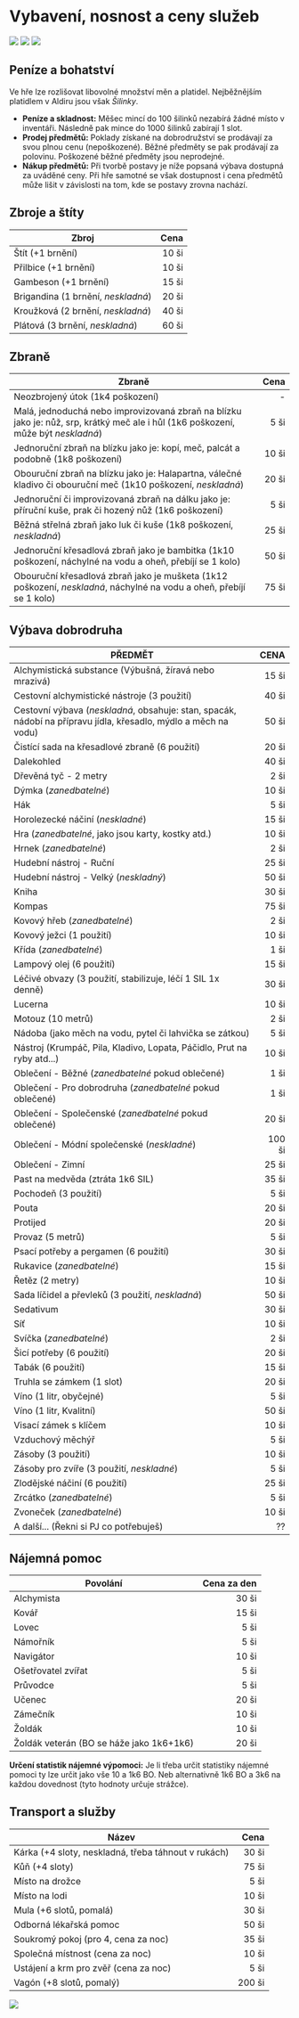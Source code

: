 # Vybavení, nosnost a ceny služeb

<img src="/assets/sep_line.png"/>

<img src="/assets/Adventure_gear.png"/>

<img src="/assets/sep_line.png"/>

## Peníze a bohatství

Ve hře lze rozlišovat libovolné množství měn a platidel. Nejběžnějším platidlem v Aldiru jsou však *Šilinky*.

- **Peníze a skladnost:** Měšec mincí do 100 šilinků nezabírá žádné místo v inventáři. Následně pak mince do 1000 šilinků zabírají 1 slot.
- **Prodej předmětů:** Poklady získané na dobrodružství se prodávají za svou plnou cenu (nepoškozené). Běžné předměty se pak prodávají za polovinu. Poškozené běžné předměty jsou neprodejné.
- **Nákup předmětů:** Při tvorbě postavy je níže popsaná výbava dostupná za uváděné ceny. Při hře samotné se však dostupnost i cena předmětů může lišit v závislosti na tom, kde se postavy zrovna nachází.

## Zbroje a štíty

| Zbroj                              |  Cena |
| ---------------------------------- | ----: |
| Štít (+1 brnění)                   | 10 ši |
| Přilbice (+1 brnění)               | 10 ši |
| Gambeson (+1 brnění)               | 15 ši |
| Brigandina (1 brnění, *neskladná*) | 20 ši |
| Kroužková (2 brnění, *neskladná*)  | 40 ši |
| Plátová (3 brnění, *neskladná*)    | 60 ši |

## Zbraně

| Zbraně                                                       |  Cena |
| ------------------------------------------------------------ | ----: |
| Neozbrojený útok (1k4 poškození)                             |     - |
| Malá, jednoduchá nebo improvizovaná zbraň na blízku jako je: nůž, srp, krátký meč ale i hůl (1k6 poškození, může být *neskladná*) |  5 ši |
| Jednoruční zbraň na blízku jako je: kopí, meč, palcát a podobně (1k8 poškození) | 10 ši |
| Obouruční zbraň na blízku jako je: Halapartna, válečné kladivo či obouruční meč (1k10 poškození, *neskladná*) | 20 ši |
| Jednoruční či improvizovaná zbraň na dálku jako je: příruční kuše, prak či hozený nůž (1k6 poškození) |  5 ši |
| Běžná střelná zbraň jako luk či kuše (1k8 poškození, *neskladná*) | 25 ši |
| Jednoruční křesadlová zbraň jako je bambitka (1k10 poškození, náchylné na vodu a oheň, přebíjí se 1 kolo) | 50 ši |
| Obouruční křesadlová zbraň jako je mušketa (1k12 poškození, *neskladná*, náchylné na vodu a oheň, přebíjí se 1 kolo) | 75 ši |

## Výbava dobrodruha

| PŘEDMĚT                                                      |   CENA |
| ------------------------------------------------------------ | -----: |
| Alchymistická substance (Výbušná, žíravá nebo mrazivá)       |  15 ši |
| Cestovní alchymistické nástroje (3 použití)                  |  40 ši |
| Cestovní výbava (*neskladná*, obsahuje: stan, spacák, nádobí na přípravu jídla, křesadlo, mýdlo a měch na vodu) |  50 ši |
| Čistící sada na křesadlové zbraně (6 použití)                |  20 ši |
| Dalekohled                                                   |  40 ši |
| Dřevěná tyč - 2 metry                                        |   2 ši |
| Dýmka (*zanedbatelné*)                                       |  10 ši |
| Hák                                                          |   5 ši |
| Horolezecké náčiní (*neskladné*)                             |  15 ši |
| Hra (*zanedbatelné*, jako jsou karty, kostky atd.)           |  10 ši |
| Hrnek (*zanedbatelné*)                                       |   2 ši |
| Hudební nástroj - Ruční                                      |  25 ši |
| Hudební nástroj - Velký (*neskladný*)                        |  50 ši |
| Kniha                                                        |  30 ši |
| Kompas                                                       |  75 ši |
| Kovový hřeb (*zanedbatelné*)                                 |   2 ši |
| Kovový ježci (1 použití)                                     |  10 ši |
| Křída (*zanedbatelné*)                                       |   1 ši |
| Lampový olej (6 použití)                                     |  15 ši |
| Léčivé obvazy (3 použití, stabilizuje, léčí 1 SIL 1x denně)  |  30 ši |
| Lucerna                                                      |  10 ši |
| Motouz (10 metrů)                                            |   2 ši |
| Nádoba (jako měch na vodu, pytel či lahvička se zátkou)      |   5 ši |
| Nástroj (Krumpáč, Pila, Kladivo, Lopata, Páčidlo, Prut na ryby atd...) |  10 ši |
| Oblečení - Běžné (*zanedbatelné* pokud oblečené)             |   1 ši |
| Oblečení - Pro dobrodruha (*zanedbatelné* pokud oblečené)    |   1 ši |
| Oblečení - Společenské (*zanedbatelné* pokud oblečené)       |  20 ši |
| Oblečení - Módní společenské (*neskladné*)                   | 100 ši |
| Oblečení - Zimní                                             |  25 ši |
| Past na medvěda (ztráta 1k6 SIL)                             |  35 ši |
| Pochodeň (3 použití)                                         |   5 ši |
| Pouta                                                        |  20 ši |
| Protijed                                                     |  20 ši |
| Provaz (5 metrů)                                             |   5 ši |
| Psací potřeby a pergamen (6 použití)                         |  30 ši |
| Rukavice (*zanedbatelné*)                                    |  15 ši |
| Řetěz (2 metry)                                              |  10 ši |
| Sada líčidel a převleků (3 použití, *neskladná*)             |  50 ši |
| Sedativum                                                    |  30 ši |
| Síť                                                          |  10 ši |
| Svíčka (*zanedbatelné*)                                      |   2 ši |
| Šicí potřeby (6 použití)                                     |  20 ši |
| Tabák (6 použití)                                            |  15 ši |
| Truhla se zámkem (1 slot)                                    |  20 ši |
| Víno (1 litr, obyčejné)                                      |   5 ši |
| Víno (1 litr, Kvalitní)                                      |  50 ši |
| Visací zámek s klíčem                                        |  10 ši |
| Vzduchový měchýř                                             |   5 ši |
| Zásoby (3 použití)                                           |  10 ši |
| Zásoby pro zvíře (3 použití, *neskladné*)                    |   5 ši |
| Zlodějské náčiní (6 použití)                                 |  25 ši |
| Zrcátko (*zanedbatelné*)                                     |   5 ši |
| Zvoneček (*zanedbatelné*)                                    |  10 ši |
| A další... (Řekni si PJ co potřebuješ)                       |     ?? |

## Nájemná pomoc

| Povolání                                 | Cena za den |
| ---------------------------------------- | ----------: |
| Alchymista                               |       30 ši |
| Kovář                                    |       15 ši |
| Lovec                                    |        5 ši |
| Námořník                                 |        5 ši |
| Navigátor                                |       10 ši |
| Ošetřovatel zvířat                       |        5 ši |
| Průvodce                                 |        5 ši |
| Učenec                                   |       20 ši |
| Zámečník                                 |       10 ši |
| Žoldák                                   |       10 ši |
| Žoldák veterán (BO se háže jako 1k6+1k6) |       20 ši |

**Určení statistik nájemné výpomoci:** Je li třeba určit statistiky nájemné pomoci ty lze určit jako vše 10 a 1k6 BO. Neb alternativně 1k6 BO a 3k6 na každou dovednost (tyto hodnoty určuje strážce).

## Transport a služby

| Název                                               |   Cena |
| --------------------------------------------------- | -----: |
| Kárka (+4 sloty, neskladná, třeba táhnout v rukách) |  30 ši |
| Kůň (+4 sloty)                                      |  75 ši |
| Místo na drožce                                     |   5 ši |
| Místo na lodi                                       |  10 ši |
| Mula (+6 slotů, pomalá)                             |  30 ši |
| Odborná lékařská pomoc                              |  50 ši |
| Soukromý pokoj (pro 4, cena za noc)                 |  35 ši |
| Společná místnost (cena za noc)                     |  10 ši |
| Ustájení a krm pro zvěř (cena za noc)               |   5 ši |
| Vagón (+8 slotů, pomalý)                            | 200 ši |

<img src="/assets/sep_line.png"/>
